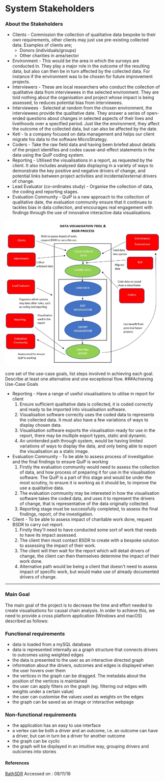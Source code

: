 ﻿System Stakeholders
===

### About the Stakeholders
- Clients - Commission the collection of qualitative data bespoke to their own requirements, other clients may just use pre-existing collected data. Examples of clients are;
    - Donors (individuals/groups)
    - Other charities in area/sector
- Environment - This would be the area in which the surveys are conducted in. They play a major role in the outcome of the resulting data, but also can then be in turn affected by the collected data. For instance if the environment was to be chosen for future improvement projects.
- Interviewers - These are local researchers who conduct the collection of qualitative data from interviewees in the selected environment. They are told nothing about the organisation and project whose impact is being assessed, to reduces potential bias from interviewees.
- Interviewees - Selected at random from the chosen environment, the interviewees provide the qualitative date. They answer a series of open-ended questions about changes in selected aspects of their lives and livelihoods over a specified period. Just like the environment, they affect the outcome of the collected data, but can also be affected by the date.
- Ketl - Is a company focused on data management and helps our client migrate his data to the software MicroStrategy.
- Coders - Take the raw field data and having been briefed about details of the project identifies and codes cause-and-effect statements in the data using the QuiP coding system.
- Reporting - Utilised the visualisations in a report, as requested by the client. It also includes analysed data displaying in a variety of ways to demonstrate the key positive and negative drivers of change, and potential links between project activities and incidental/external drivers of change.
- Lead Evaluator (co-ordinates study) - Organise the collection of data, the coding and reporting stages.
- Evaluation Community - QuiP is a new approach to the collection of qualitative date, the evaluation community ensure that it continues to tackles bias in data collection, and encourages real engagement with findings through the use of innovative interactive data visualisations.


![high-level use-case diagram](usecase.jpg)

core set of the use-case goals, list steps involved in achieving each goal. Describe at least one alternative and one exceptional flow.
###Achieving Use-Case Goals
- Reporting - Have a range of useful visualisations to utilise in report for client
    1. Ensure sufficient qualitative data is collected, it is coded correctly and ready to be imported into visualisation software.
    2. Visualisation software correctly uses the coded data to represents the collected data. It must also have a few variations of ways to display chosen data. 
    3. Visualisation software exports the visualisation ready for use in the report, there may be multiple export types, static and dynamic.
    4. An unintended path through system, would be having limited variations of ways to display the data, and only being able to export the visualisation as a static image.
- Evaluation Community - To be able to assess process of investigation and the final findings to ensure QuiP is working
    1. Firstly the evaluation community would need to assess the collection of data, and how process of preparing it for use in the visualisation software. The QuiP is a part of this 
    stage and would be under the most scrutiny, to ensure it is working as it should be, to improve the use a qualitative data.
    2. The evaluation community may be interested in how the visualisation software takes the coded data, and uses it to represent the drivers of change, that is representative of the data originally collected.
    3. Reporting stage must be successfully completed, to assess the final findings, report, of the investigation.
- Client - To be able to assess impact of charitable work done, request BSDR to carry out report.
    1. Firstly they'll need to have conducted some sort of work that needs to have its impact assessed.
    2. The client then must contact BSDR to create with a bespoke solution to assessing the impact of their work.
    3. The client will then wait for the report which will detail drivers of change, the client can then themselves determine the impact of their work done.
    4. Alternative path would be being a client that doesn't need to assess impact of specific work, but would make use of already documented drivers of change. 

-----

### Main Goal

The main goal of the project is to decrease the time and effort needed to create visualisations for causal chain analysis. In order to achieve this, we need to provide a cross platform application (Windows and macOS) described as follows:
### Functional requirements
- data is loaded from a mySQL database
- data is represented internally as a graph structure that connects drivers to outcomes using weighted edges
- the data is presented to the user as an interactive directed graph
- information about the drivers, outcomes and edges is displayed when the user hovers over them
- the vertices in the graph can be dragged. The metadata about the position of the vertices is maintained  
- the user can apply filters on the graph (eg. filtering out edges with weights under a certain value)
- the user can customise the values used as weights on the edges
- the graph can be saved as an image or interactive webpage

### Non-functional requirements

- the application has an easy to use interface
- a vertex can be both a driver and an outcome, i.e. an outcome can have a driver, but can in turn be a driver for another outcome
- the graph can be cyclic
- the graph will be displayed in an intuitive way, grouping drivers and outcomes into stories



#### References

[BathSDR](http://bathsdr.org/)
Accessed on : 09/11/18
